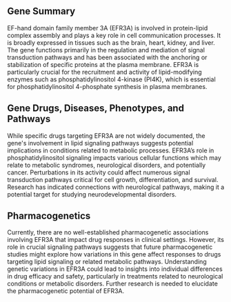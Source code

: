 ## Gene Summary
EF-hand domain family member 3A (EFR3A) is involved in protein-lipid complex assembly and plays a key role in cell communication processes. It is broadly expressed in tissues such as the brain, heart, kidney, and liver. The gene functions primarily in the regulation and mediation of signal transduction pathways and has been associated with the anchoring or stabilization of specific proteins at the plasma membrane. EFR3A is particularly crucial for the recruitment and activity of lipid-modifying enzymes such as phosphatidylinositol 4-kinase (PI4K), which is essential for phosphatidylinositol 4-phosphate synthesis in plasma membranes.

## Gene Drugs, Diseases, Phenotypes, and Pathways
While specific drugs targeting EFR3A are not widely documented, the gene's involvement in lipid signaling pathways suggests potential implications in conditions related to metabolic processes. EFR3A’s role in phosphatidylinositol signaling impacts various cellular functions which may relate to metabolic syndromes, neurological disorders, and potentially cancer. Perturbations in its activity could affect numerous signal transduction pathways critical for cell growth, differentiation, and survival. Research has indicated connections with neurological pathways, making it a potential target for studying neurodevelopmental disorders.

## Pharmacogenetics
Currently, there are no well-established pharmacogenetic associations involving EFR3A that impact drug responses in clinical settings. However, its role in crucial signaling pathways suggests that future pharmacogenetic studies might explore how variations in this gene affect responses to drugs targeting lipid signaling or related metabolic pathways. Understanding genetic variations in EFR3A could lead to insights into individual differences in drug efficacy and safety, particularly in treatments related to neurological conditions or metabolic disorders. Further research is needed to elucidate the pharmacogenetic potential of EFR3A.